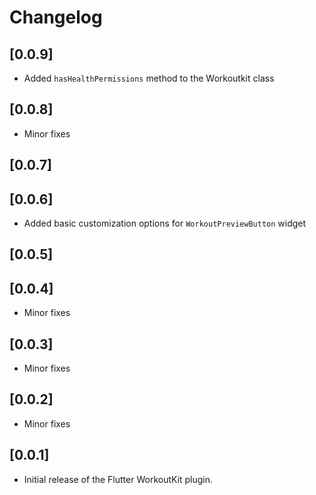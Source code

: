 # Changelog

## [0.0.9]

- Added `hasHealthPermissions` method to the Workoutkit class

## [0.0.8]

- Minor fixes

## [0.0.7]

## [0.0.6]

- Added basic customization options for `WorkoutPreviewButton` widget

## [0.0.5]

## [0.0.4]

- Minor fixes

## [0.0.3]

- Minor fixes

## [0.0.2]

- Minor fixes

## [0.0.1]

- Initial release of the Flutter WorkoutKit plugin.
